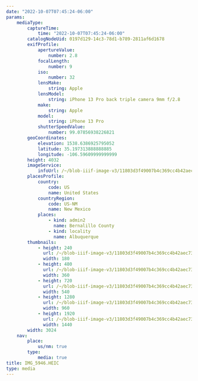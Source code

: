 ```yaml
---
date: "2022-10-07T07:45:24-06:00"
params:
    mediaType:
        captureTime:
            time: "2022-10-07T07:45:24-06:00"
        catalogNodeUid: 0197d129-14c3-78d1-b789-2811af6d1678
        exifProfile:
            apertureValue:
                number: 2.8
            focalLength:
                number: 9
            iso:
                number: 32
            lensMake:
                string: Apple
            lensModel:
                string: iPhone 13 Pro back triple camera 9mm f/2.8
            make:
                string: Apple
            model:
                string: iPhone 13 Pro
            shutterSpeedValue:
                number: 99.07856938226821
        geoCoordinates:
            elevation: 1538.6386925795052
            latitude: 35.197313888888885
            longitude: -106.59609999999999
        height: 4032
        imageService:
            infoUrl: /~/blob-iiif-image-v3/11803d3f49007b4c369cc4b42aec7378a576b1fe61f689aa3588703706207e2d/info.json
        placesProfile:
            country:
                code: US
                name: United States
            countryRegion:
                code: US-NM
                name: New Mexico
            places:
                - kind: admin2
                  name: Bernalillo County
                - kind: locality
                  name: Albuquerque
        thumbnails:
            - height: 240
              url: /~/blob-iiif-image-v3/11803d3f49007b4c369cc4b42aec7378a576b1fe61f689aa3588703706207e2d/full/180%2C240/0/default.jpg
              width: 180
            - height: 480
              url: /~/blob-iiif-image-v3/11803d3f49007b4c369cc4b42aec7378a576b1fe61f689aa3588703706207e2d/full/360%2C480/0/default.jpg
              width: 360
            - height: 720
              url: /~/blob-iiif-image-v3/11803d3f49007b4c369cc4b42aec7378a576b1fe61f689aa3588703706207e2d/full/540%2C720/0/default.jpg
              width: 540
            - height: 1280
              url: /~/blob-iiif-image-v3/11803d3f49007b4c369cc4b42aec7378a576b1fe61f689aa3588703706207e2d/full/960%2C1280/0/default.jpg
              width: 960
            - height: 1920
              url: /~/blob-iiif-image-v3/11803d3f49007b4c369cc4b42aec7378a576b1fe61f689aa3588703706207e2d/full/1440%2C1920/0/default.jpg
              width: 1440
        width: 3024
    nav:
        place:
            us/nm: true
        type:
            media: true
title: IMG_5946.HEIC
type: media
---
```

